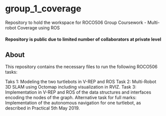# group_1_coverage
Repository to hold the workspace for ROCO506 Group Coursework - Multi-robot Coverage using ROS

#### Repository is public due to limited number of collaborators at private level

## About
This repository contains the necessary files to run the following ROCO506 tasks:

Taks 1: Modeling the two turtlebots in V-REP and ROS
Task 2: Multi-Robot 3D SLAM using Octomap including visualization in RVIZ.
Task 3: Implementation in V-REP and ROS of the data structures and interfaces encoding the nodes of the graph. 
Alternative task for full marks: Implementation of the autonomous navigation for one turtlebot, as described in Practical 5th May 2019.
